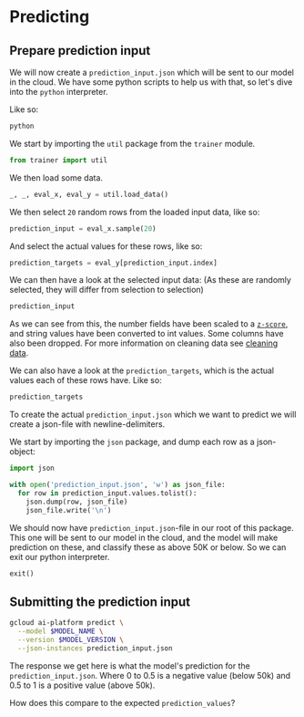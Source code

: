 # Predicting

## Prepare prediction input

We will now create a `prediction_input.json` which will be sent to our model in the cloud. We have some python scripts to help us with that, so let's dive into the `python` interpreter.

Like so:
```bash
python
```

We start by importing the `util` package from the `trainer` module.
```python
from trainer import util
```

We then load some data.
```python
_, _, eval_x, eval_y = util.load_data()
```

We then select `20` random rows from the loaded input data, like so:
```python
prediction_input = eval_x.sample(20)
```

And select the actual values for these rows, like so:
```python
prediction_targets = eval_y[prediction_input.index]
```

We can then have a look at the selected input data:
(As these are randomly selected, they will differ from selection to selection)
```python
prediction_input
```

As we can see from this, the number fields have been scaled to a [`z-score`](https://www.statisticshowto.datasciencecentral.com/probability-and-statistics/z-score/), and string values have been converted to int values. Some columns have also been dropped.
For more information on cleaning data see [cleaning data](https://developers.google.com/machine-learning/crash-course/representation/cleaning-data).

We can also have a look at the `prediction_targets`, which is the actual values each of these rows have. Like so:
```python
prediction_targets
```

To create the actual `prediction_input.json` which we want to predict we will create a json-file with newline-delimiters.

We start by importing the `json` package, and dump each row as a json-object:
```python
import json

with open('prediction_input.json', 'w') as json_file:
  for row in prediction_input.values.tolist():
    json.dump(row, json_file)
    json_file.write('\n')
```

We should now have `prediction_input.json`-file in our root of this package. This one will be sent to our model in the cloud, and the model will make prediction on these, and classify these as above 50K or below. So we can exit our python interpreter.
```python
exit()
```

## Submitting the prediction input

```bash
gcloud ai-platform predict \
  --model $MODEL_NAME \
  --version $MODEL_VERSION \
  --json-instances prediction_input.json
```

The response we get here is what the model's prediction for the `prediction_input.json`. Where 0 to 0.5 is a negative value (below 50k) and 0.5 to 1 is a positive value (above 50k).

How does this compare to the expected `prediction_values`?
